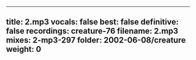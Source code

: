 
---
title: 2.mp3
vocals: false
best: false
definitive: false
recordings: creature-76
filename: 2.mp3
mixes: 2-mp3-297
folder: 2002-06-08/creature
weight: 0
---
